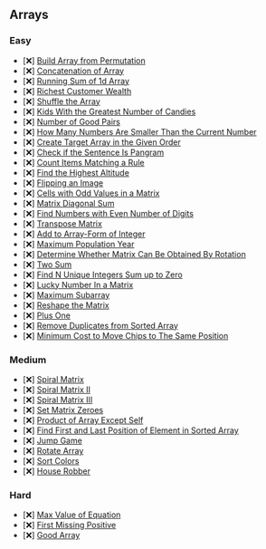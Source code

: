## Arrays

### Easy

- [❌] [Build Array from Permutation](https://leetcode.com/problems/build-array-from-permutation/)
- [❌] [Concatenation of Array](https://leetcode.com/problems/concatenation-of-array/)
- [❌] [Running Sum of 1d Array](https://leetcode.com/problems/running-sum-of-1d-array/)
- [❌] [Richest Customer Wealth](https://leetcode.com/problems/richest-customer-wealth/)
- [❌] [Shuffle the Array](https://leetcode.com/problems/shuffle-the-array/)
- [❌] [Kids With the Greatest Number of Candies](https://leetcode.com/problems/kids-with-the-greatest-number-of-candies/)
- [❌] [Number of Good Pairs](https://leetcode.com/problems/number-of-good-pairs/)
- [❌] [How Many Numbers Are Smaller Than the Current Number](https://leetcode.com/problems/how-many-numbers-are-smaller-than-the-current-number/)
- [❌] [Create Target Array in the Given Order](https://leetcode.com/problems/create-target-array-in-the-given-order/)
- [❌] [Check if the Sentence Is Pangram](https://leetcode.com/problems/check-if-the-sentence-is-pangram/)
- [❌] [Count Items Matching a Rule](https://leetcode.com/problems/count-items-matching-a-rule/)
- [❌] [Find the Highest Altitude](https://leetcode.com/problems/find-the-highest-altitude/)
- [❌] [Flipping an Image](https://leetcode.com/problems/flipping-an-image/)
- [❌] [Cells with Odd Values in a Matrix](https://leetcode.com/problems/cells-with-odd-values-in-a-matrix/)
- [❌] [Matrix Diagonal Sum](https://leetcode.com/problems/matrix-diagonal-sum/)
- [❌] [Find Numbers with Even Number of Digits](https://leetcode.com/problems/find-numbers-with-even-number-of-digits/)
- [❌] [Transpose Matrix](https://leetcode.com/problems/transpose-matrix/)
- [❌] [Add to Array-Form of Integer](https://leetcode.com/problems/add-to-array-form-of-integer/)
- [❌] [Maximum Population Year](https://leetcode.com/problems/maximum-population-year/)
- [❌] [Determine Whether Matrix Can Be Obtained By Rotation](https://leetcode.com/problems/determine-whether-matrix-can-be-obtained-by-rotation/)
- [❌] [Two Sum](https://leetcode.com/problems/two-sum/)
- [❌] [Find N Unique Integers Sum up to Zero](https://leetcode.com/problems/find-n-unique-integers-sum-up-to-zero/)
- [❌] [Lucky Number In a Matrix](https://leetcode.com/problems/lucky-numbers-in-a-matrix/)
- [❌] [Maximum Subarray](https://leetcode.com/problems/maximum-subarray/)
- [❌] [Reshape the Matrix](https://leetcode.com/problems/reshape-the-matrix/)
- [❌] [Plus One](https://leetcode.com/problems/plus-one/)
- [❌] [Remove Duplicates from Sorted Array](https://leetcode.com/problems/remove-duplicates-from-sorted-array/)
- [❌] [Minimum Cost to Move Chips to The Same Position](https://leetcode.com/problems/minimum-cost-to-move-chips-to-the-same-position/)

### Medium

- [❌] [Spiral Matrix](https://leetcode.com/problems/spiral-matrix/)
- [❌] [Spiral Matrix II](https://leetcode.com/problems/spiral-matrix-ii/)
- [❌] [Spiral Matrix III](https://leetcode.com/problems/spiral-matrix-iii/)
- [❌] [Set Matrix Zeroes](https://leetcode.com/problems/set-matrix-zeroes/)
- [❌] [Product of Array Except Self](https://leetcode.com/problems/product-of-array-except-self/)
- [❌] [Find First and Last Position of Element in Sorted Array](https://leetcode.com/problems/find-first-and-last-position-of-element-in-sorted-array/)
- [❌] [Jump Game](https://leetcode.com/problems/jump-game/)
- [❌] [Rotate Array](https://leetcode.com/problems/rotate-array/)
- [❌] [Sort Colors](https://leetcode.com/problems/sort-colors/)
- [❌] [House Robber](https://leetcode.com/problems/house-robber/)

### Hard

- [❌] [Max Value of Equation](https://leetcode.com/problems/max-value-of-equation/)
- [❌] [First Missing Positive](https://leetcode.com/problems/first-missing-positive/)
- [❌] [Good Array](https://leetcode.com/problems/check-if-it-is-a-good-array/)
